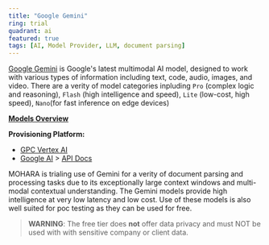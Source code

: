 ```yaml
---
title: "Google Gemini"
ring: trial
quadrant: ai
featured: true
tags: [AI, Model Provider, LLM, document parsing]
---
```


[Google Gemini](https://deepmind.google/technologies/gemini/) is Google's latest multimodal AI model, designed to work with various types of information including text, code, audio, images, and video. There are a verity of model categories inpluding `Pro` (complex logic and reasoning), `Flash` (high intelligence and speed), `Lite` (low-cost, high speed), `Nano`(for fast inference on edge devices)

**[Models Overview](https://ai.google.dev/gemini-api/docs/models)**

**Provisioning Platform:**

- [GPC Vertex AI](https://cloud.google.com/vertex-ai)
- [Google AI](https://ai.google.dev/) > [API Docs](https://ai.google.dev/gemini-api/docs)

MOHARA is trialing use of Gemini for a verity of document parsing and processing tasks due to its exceptionally large context windows and multi-modal contextual understanding. The Gemini models provide high intelligence at very low latency and low cost. Use of these models is also well suited for poc testing as they can be used for free.

> **WARNING**: The free tier does **not** offer data privacy and must NOT be used with with sensitive company or client data.
